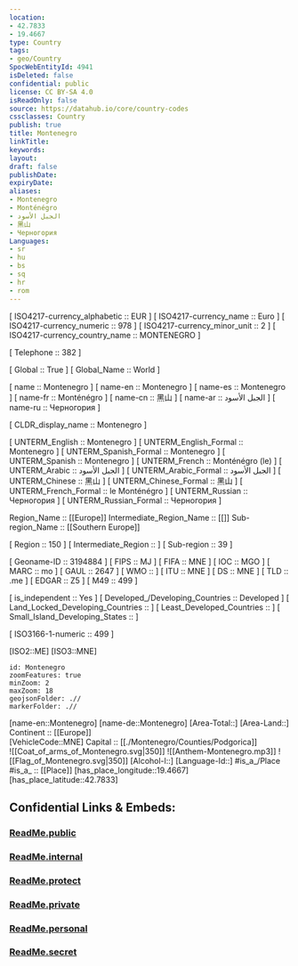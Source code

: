 ```yaml
---
location:
- 42.7833
- 19.4667
type: Country
tags:
- geo/Country
SpocWebEntityId: 4941
isDeleted: false
confidential: public
license: CC BY-SA 4.0
isReadOnly: false
source: https://datahub.io/core/country-codes
cssclasses: Country
publish: true
title: Montenegro
linkTitle: 
keywords: 
layout: 
draft: false
publishDate: 
expiryDate: 
aliases:
- Montenegro
- Monténégro
- الجبل الأسود
- 黑山
- Черногория
Languages:
- sr
- hu
- bs
- sq
- hr
- rom
---
```



[	ISO4217-currency_alphabetic	 :: EUR ] 
[	ISO4217-currency_name	 :: Euro ] 
[	ISO4217-currency_numeric	 :: 978 ] 
[	ISO4217-currency_minor_unit	 :: 2 ] 
[	ISO4217-currency_country_name	 :: MONTENEGRO ] 

[	Telephone	 :: 382 ] 

[	Global	 :: True ] 
[	Global_Name	 :: World ] 

[	name	 :: Montenegro ] 
[	name-en	 :: Montenegro ] 
[	name-es	 :: Montenegro ] 
[	name-fr	 :: Monténégro ] 
[	name-cn	 :: 黑山 ] 
[	name-ar	 :: الجبل الأسود ] 
[	name-ru	 :: Черногория ] 

[	CLDR_display_name	 :: Montenegro ] 

[	UNTERM_English	 :: Montenegro ] 
[	UNTERM_English_Formal	 :: Montenegro ] 
[	UNTERM_Spanish_Formal	 :: Montenegro ] 
[	UNTERM_Spanish	 :: Montenegro ] 
[	UNTERM_French	 :: Monténégro (le) ] 
[	UNTERM_Arabic	 :: الجبل الأسود ] 
[	UNTERM_Arabic_Formal	 :: الجبل الأسود ] 
[	UNTERM_Chinese	 :: 黑山 ] 
[	UNTERM_Chinese_Formal	 :: 黑山 ] 
[	UNTERM_French_Formal	 :: le Monténégro ] 
[	UNTERM_Russian	 :: Черногория ] 
[	UNTERM_Russian_Formal	 :: Черногория ] 

Region_Name ::  [[Europe]] 
Intermediate_Region_Name ::  [[]] 
Sub-region_Name ::  [[Southern Europe]] 

[	Region	 :: 150 ] 
[	Intermediate_Region	 ::  ] 
[	Sub-region	 :: 39 ] 

[	Geoname-ID	 :: 3194884 ] 
[	FIPS	 :: MJ ] 
[	FIFA	 :: MNE ] 
[	IOC	 :: MGO ] 
[	MARC	 :: mo ] 
[	GAUL	 :: 2647 ] 
[	WMO	 ::  ] 
[	ITU	 :: MNE ] 
[	DS	 :: MNE ] 
[	TLD	 :: .me ] 
[	EDGAR	 :: Z5 ] 
[	M49	 :: 499 ] 

[	is_independent	 :: Yes ] 
[	Developed_/Developing_Countries	 :: Developed ] 
[	Land_Locked_Developing_Countries	 ::  ] 
[	Least_Developed_Countries	 ::  ] 
[	Small_Island_Developing_States	 ::  ] 

[	ISO3166-1-numeric	 :: 499 ] 



[ISO2::ME] 
[ISO3::MNE] 
```leaflet
id: Montenegro
zoomFeatures: true 
minZoom: 2 
maxZoom: 18
geojsonFolder: .//
markerFolder: .//
```

[name-en::Montenegro] 
[name-de::Montenegro] 
[Area-Total::] 
[Area-Land::] 
Continent :: [[Europe]]  
[VehicleCode::MNE] 
Capital :: [[./Montenegro/Counties/Podgorica]]  
![[Coat_of_arms_of_Montenegro.svg|350]] 
![[Anthem-Montenegro.mp3]] 
![[Flag_of_Montenegro.svg|350]] 
[Alcohol-l::] 
[Language-Id::] 
#is_a_/Place  
#is_a_ :: [[Place]] 
[has_place_longitude::19.4667] 
[has_place_latitude::42.7833] 


## Confidential Links & Embeds: 

### [ReadMe.public](/_public/\Earth\Continent\Europe\Europe~South\MontenegroReadMe.public.md) 

### [ReadMe.internal](/_internal/\Earth\Continent\Europe\Europe~South\MontenegroReadMe.internal.md) 

### [ReadMe.protect](/_protect/\Earth\Continent\Europe\Europe~South\MontenegroReadMe.protect.md) 

### [ReadMe.private](/_private/\Earth\Continent\Europe\Europe~South\MontenegroReadMe.private.md) 

### [ReadMe.personal](/_personal/\Earth\Continent\Europe\Europe~South\MontenegroReadMe.personal.md) 

### [ReadMe.secret](/_secret/\Earth\Continent\Europe\Europe~South\MontenegroReadMe.secret.md)

